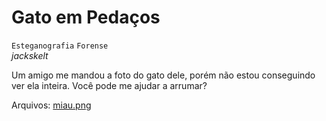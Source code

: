 # Gato em Pedaços
`Esteganografia` `Forense`\
*jackskelt*

Um amigo me mandou a foto do gato dele, porém não estou conseguindo ver ela inteira. Você pode me ajudar a arrumar?

Arquivos: [miau.png](miau.png)